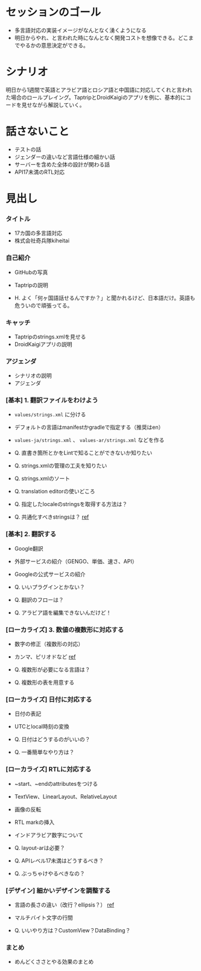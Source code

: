 # セッションのゴール
* 多言語対応の実装イメージがなんとなく湧くようになる
* 明日からやれ、と言われた時になんとなく開発コストを想像できる。どこまでやるかの意思決定ができる。

# シナリオ
明日から1週間で英語とアラビア語とロシア語と中国語に対応してくれと言われた場合のロールプレイング。TaptripとDroidKaigiのアプリを例に、基本的にコードを見せながら解説していく。


# 話さないこと
* テストの話
* ジェンダーの違いなど言語仕様の細かい話
* サーバーを含めた全体の設計が関わる話
* API17未満のRTL対応


# 見出し

### タイトル
* 17カ国の多言語対応
* 株式会社奇兵隊kiheitai


### 自己紹介
* GitHubの写真
* Taptripの説明

* H. よく「何ヶ国語話せるんですか？」と聞かれるけど、日本語だけ。英語も危ういので頑張ってる。


### キャッチ
* Taptripのstrings.xmlを見せる
* DroidKaigiアプリの説明


### アジェンダ
* シナリオの説明
* アジェンダ



### [基本] 1. 翻訳ファイルをわけよう
* `values/strings.xml` に分ける
* デフォルトの言語はmanifestかgradleで指定する（推奨はen）
* `values-ja/strings.xml` 、 `values-ar/strings.xml` などを作る

* Q. 直書き箇所とかをLintで知ることができないか知りたい
* Q. strings.xmlの管理の工夫を知りたい
* Q. strings.xmlのソート
* Q. translation editorの使いどころ
* Q. 指定したlocaleのstringsを取得する方法は？
* Q. 共通化すべきstringsは？ [ref](http://qiita.com/eggmobile/items/95062a44dba3d63d43da)


### [基本] 2. 翻訳する
* Google翻訳
* 外部サービスの紹介（GENGO、単価、速さ、API）
* Googleの公式サービスの紹介

* Q. いいプラグインとかない？
* Q. 翻訳のフローは？
* Q. アラビア語を編集できないんだけど！


### [ローカライズ] 3. 数値の複数形に対応する
* 数字の修正（複数形の対応）
* カンマ、ピリオドなど [ref](http://qiita.com/aqubi/items/36e24c2896321cd6df0f)

* Q. 複数形が必要になる言語は？
* Q. 複数形の表を用意する


### [ローカライズ] 日付に対応する
* 日付の表記
* UTCとlocal時刻の変換

* Q. 日付はどうするのがいいの？
* Q. 一番簡単なやり方は？


### [ローカライズ] RTLに対応する
* ~start、~endのattributesをつける
* TextView、LinearLayout、RelativeLayout
* 画像の反転
* RTL markの挿入
* インドアラビア数字について

* Q. layout-arは必要？
* Q. APIレベル17未満はどうするべき？
* Q. ぶっちゃけやるべきなの？


### [デザイン] 細かいデザインを調整する
* 言語の長さの違い（改行？ellipsis？） [ref](http://qiita.com/hachi8833/items/4666638e930de65dcdef)
* マルチバイト文字の行間

* Q. いいやり方は？CustomView？DataBinding？


### まとめ
* めんどくささとやる効果のまとめ